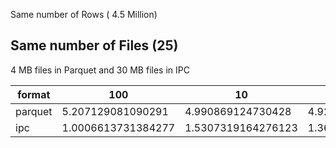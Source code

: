 Same number of Rows ( 4.5 Million) 

## Same number of Files (25) 
4 MB files in Parquet and 30 MB files in IPC

|format | 100 | 10 | 1 | 
|------------| --- | -- |---|
parquet | 5.207129081090291 | 4.990869124730428 | 4.926516532897949 | 2.715320428212484 |
ipc | 1.0006613731384277 | 1.5307319164276123 | 1.3672870794932048 | 1.327691952387492 |
